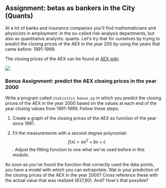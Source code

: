 ## Assignment: betas as bankers in the City (Quants)

At a lot of banks and insurance companies you'll find mathematicians and physicists in employment: in the so-called risk-analysis departments, but also as quantitative analysts: quants. Let's try that for ourselves by trying to predict the closing prices of the AEX in the year 200 by using the years that came before: 1991-1999.

The closing prices of the AEX can be found at [AEX wiki](https://en.wikipedia.org/wiki/AEX_index):

![](AEXeindstandTabel.png)

### Bonus Assignment: predict the AEX closing prices in the year 2000 

Write a program called `statistics_bonus.py` in which you predict the closing prices of the AEX in the year 2000 based on the values at each end of the year closing values from 1991-1999. Follow these steps:

   1. Create a graph of the closing prices of the AEX as function of the year since 1991.

   2. Fit the measurements with a second degree polynomial: $$f(x)=ax^2+bx+c$$. 
      Adjust the fitting function to one what we've used before in this module.

As soon as you've found the function that correctly used the data points, you have a model with which you can extrapolate. Wat is your prediction of the closing prices of the AEX in the year 2000? Cross reference these with the actual value that was realized (637,60). And? How's that possible?
    
    
	